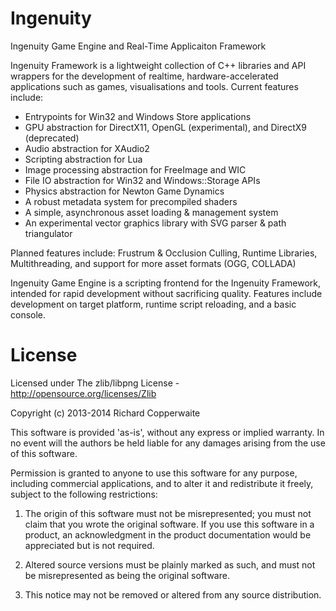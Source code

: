 Ingenuity
=========

Ingenuity Game Engine and Real-Time Applicaiton Framework

Ingenuity Framework is a lightweight collection of C++ libraries and API wrappers for the development of realtime, hardware-accelerated applications such as games, visualisations and tools. Current features include:
- Entrypoints for Win32 and Windows Store applications
- GPU abstraction for DirectX11, OpenGL (experimental), and DirectX9 (deprecated)
- Audio abstraction for XAudio2
- Scripting abstraction for Lua
- Image processing abstraction for FreeImage and WIC
- File IO abstraction for Win32 and Windows::Storage APIs
- Physics abstraction for Newton Game Dynamics
- A robust metadata system for precompiled shaders
- A simple, asynchronous asset loading & management system
- An experimental vector graphics library with SVG parser & path triangulator

Planned features include:
Frustrum & Occlusion Culling, Runtime Libraries, Multithreading, and support for more asset formats (OGG, COLLADA)

Ingenuity Game Engine is a scripting frontend for the Ingenuity Framework, intended for rapid development without sacrificing quality. Features include development on target platform, runtime script reloading, and a basic console.

License
=======

Licensed under The zlib/libpng License - http://opensource.org/licenses/Zlib

Copyright (c) 2013-2014 Richard Copperwaite

This software is provided 'as-is', without any express or implied warranty. In no event will the authors be held liable for any damages arising from the use of this software.

Permission is granted to anyone to use this software for any purpose, including commercial applications, and to alter it and redistribute it freely, subject to the following restrictions:

1. The origin of this software must not be misrepresented; you must not claim that you wrote the original software. If you use this software in a product, an acknowledgment in the product documentation would be appreciated but is not required.

2. Altered source versions must be plainly marked as such, and must not be misrepresented as being the original software.

3. This notice may not be removed or altered from any source distribution.
